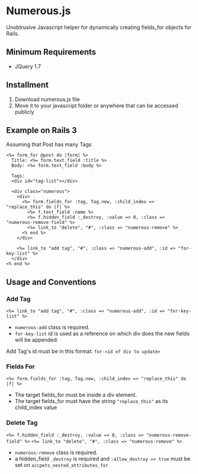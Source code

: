 # Numerous.js
Unobtrusive Javascript helper for dynamically creating fields_for objects for Rails.


## Minimum Requirements
- JQuery 1.7


## Installment
1. Download numerous.js file
2. Move it to your javascript folder or anywhere that can be accessed publicly


## Example on Rails 3

Assuming that Post has many Tags

    <%= form_for @post do |form| %>
      Title: <%= form.text_field :title %>
      Body: <%= form.text_field :body %>
      
      Tags:
      <div id="tag-list"></div>
      
      <div class="numerous">
        <div>
          <%= form.fields_for :tag, Tag.new, :child_index => "replace_this" do |f| %>
            <%= f.text_field :name %>
            <%= f.hidden_field :_destroy, :value => 0, :class => "numerous-remove-field" %>
            <%= link_to "delete", "#", :class => "numerous-remove" %>
          <% end %>
        </div>
        
        <%= link_to "add tag", "#", :class => "numerous-add", :id => "for-key-list" %>
      </div>
    <% end %>
    
        
## Usage and Conventions

### Add Tag

`<%= link_to "add tag", "#", :class => "numerous-add", :id => "for-key-list" %>`
- `numerous-add` class is required. 
- `for-key-list` id is used as a reference on which div does the new fields
will be appended.

Add Tag's id must be in this format: `for-<id of div to update>`


### Fields For

`<%= form.fields_for :tag, Tag.new, :child_index => "replace_this" do |f| %>`
- The target fields_for must be inside a div element.
- The target fields_for must have the string `"replace_this"` as its child_index value


### Delete Tag

`<%= f.hidden_field :_destroy, :value => 0, :class => "numerous-remove-field" %>`
`<%= link_to "delete", "#", :class => "numerous-remove" %>`

- `numerous-remove` class is required.
- a hidden_field `_destroy` is required and `:allow_destroy => true` must be set
on `accpets_nested_attributes_for`




